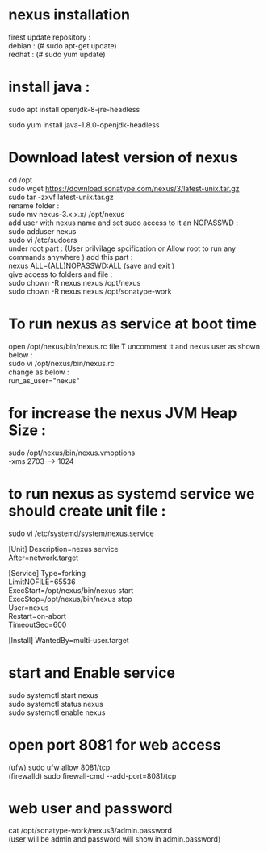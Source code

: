 # nexus installation <br>
firest update repository : <br>
debian : (# sudo apt-get update) <br>
redhat : (# sudo yum update) <br>

# install java :<br>
sudo apt install openjdk-8-jre-headless <br>

sudo yum install java-1.8.0-openjdk-headless<br>

# Download latest version of nexus
cd /opt <br>
sudo wget https://download.sonatype.com/nexus/3/latest-unix.tar.gz <br>
sudo tar -zxvf latest-unix.tar.gz <br>
rename folder :<br>
sudo mv nexus-3.x.x.x/ /opt/nexus<br>
add user with nexus name and set sudo access to it an NOPASSWD : <br>
sudo adduser nexus <br>
sudo vi  /etc/sudoers <br>
under root part : (User prilvilage spcification or Allow root to run any commands anywhere  ) add this part : <br>
nexus ALL=(ALL)NOPASSWD:ALL (save and exit )<br>
give access to folders and file : <br>
sudo chown -R nexus:nexus /opt/nexus <br>
sudo chown -R nexus:nexus /opt/sonatype-work <br>
# To run nexus as service at boot time <br>
 open /opt/nexus/bin/nexus.rc file T uncomment it and nexus user as shown below : <br>
sudo vi /opt/nexus/bin/nexus.rc <br>
change as below : <br>
run_as_user="nexus"
# for increase the nexus JVM Heap Size : <br>
sudo /opt/nexus/bin/nexus.vmoptions <br>
-xms 2703 --> 1024 <br>
# to run nexus as systemd service we should create unit file :
sudo vi /etc/systemd/system/nexus.service

[Unit]
Description=nexus service <br>
After=network.target <br>
  
[Service]
Type=forking <br>
LimitNOFILE=65536 <br>
ExecStart=/opt/nexus/bin/nexus start <br>
ExecStop=/opt/nexus/bin/nexus stop <br>
User=nexus <br>
Restart=on-abort <br>
TimeoutSec=600 <br>
  
[Install]
WantedBy=multi-user.target <br>
# start and Enable service
sudo systemctl start nexus <br>
sudo systemctl status nexus <br>
sudo systemctl enable nexus <br>

# open port 8081 for web access 
(ufw) sudo ufw allow 8081/tcp  <br>
(firewalld) sudo firewall-cmd --add-port=8081/tcp <br>

# web user and password 
cat /opt/sonatype-work/nexus3/admin.password <br>
(user will be admin and password will show in admin.password) <br>











